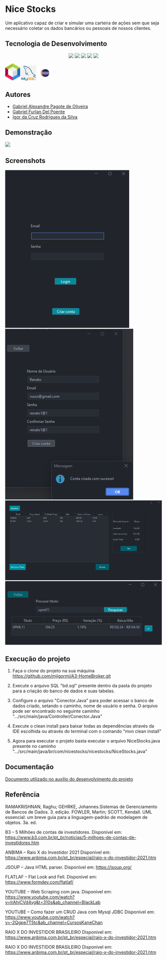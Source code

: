 # Nice Stocks

Um aplicativo capaz de criar e simular uma carteira de ações sem que seja necessário coletar os dados bancários ou pessoais de nossos clientes.

## Tecnologia de Desenvolvimento

<p align="center">
  <img src="https://img.shields.io/badge/Java-ED8B00?style=for-the-badge&logo=java&logoColor=white">
  <img src="https://img.shields.io/badge/MySQL-00000F?style=for-the-badge&logo=mysql&logoColor=white">
  <img src="https://img.shields.io/badge/riotgames-D32936.svg?style=for-the-badge&logo=riotgames&logoColor=white">
  <img src="https://img.shields.io/badge/chatGPT-74aa9c?style=for-the-badge&logo=openai&logoColor=white">
  <img src="https://img.shields.io/badge/xbox-%23107C10.svg?style=for-the-badge&logo=xbox&logoColor=white">
</p>

<p display="inline-block">
  <img width="48" src="src/resources/icons/Netbeans-logo.png">
  <img width="48" src="src/resources/icons/png-clipart-mysql-mysql.png">
  <img width="48" src="src/resources/icons/pngwing.com.png">
</p>

## Autores

- [Gabriel Alexandre Pagote de Oliveira](https://www.github.com/gabrielpagote)
- [Gabriel Furlan Del Poente](https://www.github.com/Furlangit)
- [Igor da Cruz Rodrigues da Silva](https://www.github.com/mjigormj)


## Demonstração

<img src="src/resources/icons/HomeBrocker.gif">

## Screenshots

<img src="documentos/Telas/01 - login.png">
<img src="documentos/Telas/02 - criar conta.png">
<img src="documentos/Telas/03 - carteira.png">
<img src="documentos/Telas/04 - adicionar titulo.png">

## Execução do projeto

1. Faça o clone do projeto na sua máquina <https://github.com/mjigormj/A3-HomeBroker.git>

2. Execute o arquivo SQL "bd.sql" presente dentro da pasta do projeto para a criação do banco de dados e suas tabelas.

3. Configure o arquivo "Conector.Java" para poder acessar o banco de dados criado, setando o caminho, nome de usuário e senha.
O arquivo pode ser encontrado no seguinte caminho ".../src/main/java/Controller/Conector.Java"

4. Execute o clean install para baixar todas as dependências através da IDE escolhida ou através do terminal com o comando "mvn clean install" 

5. Agora para executar o projeto basta executar o arquivo NiceStocks.java presente no caminho ".../src/main/java/br/com/nicestocks/nicestocks/NiceStocks.java"



## Documentação

[Documento utilizado no auxílio do desenvolvimento do projeto](https://github.com/mjigormj/A3-HomeBroker/tree/main/documentos)


## Referência

RAMAKRISHNAN, Raghu; GEHRKE, Johannes.Sistemas de Gerenciamento de Bancos de Dados. 3. edição.
FOWLER, Martin; SCOTT, Kendall. UML essencial: um breve guia para a linguagem-padrão de modelagem de objetos. 3a. ed. 

B3 – 5 Milhões de contas de investidores. Disponível em: <https://www.b3.com.br/pt_br/noticias/5-milhoes-de-contas-de-investidores.htm> 

ANBIMA – Raio X do Investidor 2021 Disponível em: <https://www.anbima.com.br/pt_br/especial/raio-x-do-investidor-2021.htm> 

JSOUP – Java HTML parser. Disponível em: https://jsoup.org/ 

FLATLAF –  Flat Look and Fell. Disponível em:  <https://www.formdev.com/flatlaf/> 

YOUTUBE – Web Scraping com java. Disponível em: <https://www.youtube.com/watch?v=IrAhjCVd4yg&t=310s&ab_channel=BlackLab> 

YOUTUBE – Como fazer um CRUD Java com Mysql JDBC Disponível em: <https://www.youtube.com/watch?v=-2Qgpe7T5tc&ab_channel=CursosKaneChan> 

RAIO X DO INVESTIDOR BRASILEIRO Disponível em: <https://www.anbima.com.br/pt_br/especial/raio-x-do-investidor-2021.htm>

RAIO X DO INVESTIDOR BRASILEIRO Disponível em: <https://www.anbima.com.br/pt_br/especial/raio-x-do-investidor-2021.htm>

